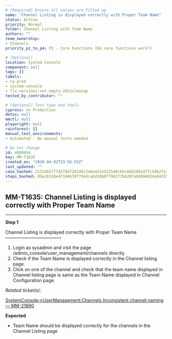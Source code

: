 ```yaml
---
# (Required) Ensure all values are filled up
name: "Channel Listing is displayed correctly with Proper Team Name"
status: Active
priority: Normal
folder: Channel Listing with Team Name
authors: ""
team_ownership:
- Channels
priority_p1_to_p4: P2 - Core Functions (Do core functions work?)

# (Optional)
location: System Console
component: null
tags: []
labels:
- cy-prod
- system-console
- fix-versions-not-empty-2022cleanup
tested_by_contributor: ""

# (Optional) Test type and tools
cypress: in Production
detox: null
mmctl: null
playwright: null
rainforest: []
manual_test_environments:
- Automated - No manual tests needed

# Do not change
id: 4989454
key: MM-T1635
created_on: "2020-04-02T23:56:55Z"
last_updated: ""
case_hashed: 2133db5777d2f0d7282ddc3a6a442e322548cbbc6b6208247fc5462fa324903af17e7d0645cedd819db4e69424814a96
steps_hashed: 09acb528e4f184639f79a9ca6d10b0f7962f356287a0db96034ada55553a5f74531ac6600bf9d3b57fb4cd08aedb26e6
---
```


<!-- (Auto-generated) Based on frontmatter's "key" and "name" -->

## MM-T1635: Channel Listing is displayed correctly with Proper Team Name

---

**Step 1**

Channel Listing is displayed correctly with Proper Team Name\
–––––––––––––––––––––––––

1. Login as sysadmin and visit the page\
   /admin\_console/user\_management/channels directly
2. Check if the Team Name is displayed correctly in the Channel listing page.
3. Click on one of the channel and check that the team name displayed in Channel listing page is same as the Team Name displayed in Channel Configuration page.

_Related ticket(s):_

[SystemConsole->UserManagement:Channels Inconsistent channel naming — MM-21890](https://mattermost.atlassian.net/browse/MM-21890)

**Expected**

- Team Name should be displayed correctly for the channels in the Channel Listing page
